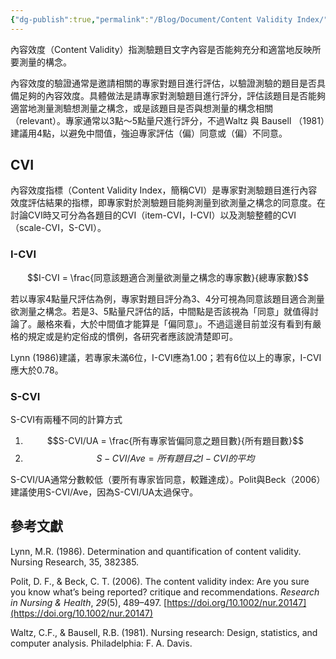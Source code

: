 ```yaml
---
{"dg-publish":true,"permalink":"/Blog/Document/Content Validity Index/","title":"Content Validity Index","tags":["blog","guideline","validity"],"created":"2023-08-24","updated":"2023-08-24T11:23"}
---
```



內容效度（Content Validity）指測驗題目文字內容是否能夠充分和適當地反映所要測量的構念。

內容效度的驗證通常是邀請相關的專家對題目進行評估，以驗證測驗的題目是否具備足夠的內容效度。具體做法是請專家對測驗題目進行評分，評估該題目是否能夠適當地測量測驗想測量之構念，或是該題目是否與想測量的構念相關（relevant）。專家通常以3點～5點量尺進行評分，不過Waltz 與 Bausell （1981）建議用4點，以避免中間值，強迫專家評估（偏）同意或（偏）不同意。

## CVI

內容效度指標（Content Validity Index，簡稱CVI）是專家對測驗題目進行內容效度評估結果的指標，即專家對於測驗題目能夠測量到欲測量之構念的同意度。在討論CVI時又可分為各題目的CVI（item-CVI，I-CVI）以及測驗整體的CVI（scale-CVI，S-CVI）。


### I-CVI

$$I-CVI = \frac{同意該題適合測量欲測量之構念的專家數}{總專家數}$$

若以專家4點量尺評估為例，專家對題目評分為3、4分可視為同意該題目適合測量欲測量之構念。若是3、5點量尺評估的話，中間點是否該視為「同意」就值得討論了。嚴格來看，大於中間值才能算是「偏同意」。不過這邊目前並沒有看到有嚴格的規定或是約定俗成的慣例，各研究者應該說清楚即可。

Lynn (1986)建議，若專家未滿6位，I-CVI應為1.00；若有6位以上的專家，I-CVI應大於0.78。

### S-CVI

S-CVI有兩種不同的計算方式

1. $$S-CVI/UA = \frac{所有專家皆偏同意之題目數}{所有題目數}$$
2. $$S-CVI/Ave = 所有題目之I-CVI的平均$$

S-CVI/UA通常分數較低（要所有專家皆同意，較難達成）。Polit與Beck（2006）建議使用S-CVI/Ave，因為S-CVI/UA太過保守。

## 參考文獻

Lynn, M.R. (1986). Determination and quantification of content validity. Nursing Research, 35, 382385.

Polit, D. F., & Beck, C. T. (2006). The content validity index: Are you sure you know what’s being reported? critique and recommendations. _Research in Nursing & Health_, _29_(5), 489–497. [https://doi.org/10.1002/nur.20147](https://doi.org/10.1002/nur.20147)

Waltz, C.F., & Bausell, R.B. (1981). Nursing research: Design, statistics, and computer analysis. Philadelphia: F. A. Davis.